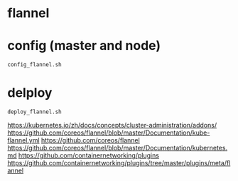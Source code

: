 # flannel

# config (master and node)
```
config_flannel.sh
```

# delploy
```
deploy_flannel.sh
```

https://kubernetes.io/zh/docs/concepts/cluster-administration/addons/
https://github.com/coreos/flannel/blob/master/Documentation/kube-flannel.yml
https://github.com/coreos/flannel
https://github.com/coreos/flannel/blob/master/Documentation/kubernetes.md
https://github.com/containernetworking/plugins
https://github.com/containernetworking/plugins/tree/master/plugins/meta/flannel

